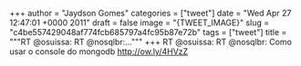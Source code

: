 
+++
author = "Jaydson Gomes"
categories = ["tweet"]
date = "Wed Apr 27 12:47:01 +0000 2011"
draft = false
image = "{TWEET_IMAGE}"
slug = "c4be557429048af774fcb685797a4fc95b87e72b"
tags = ["tweet"]
title = """RT @osuissa: RT @nosqlbr:..."""
+++
RT @osuissa: RT @nosqlbr: Como usar o console do mongodb http://ow.ly/4HVzZ
